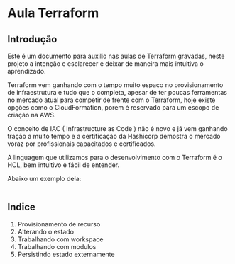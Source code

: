 # Aula Terraform

## Introdução

Este é um documento para auxilio nas aulas de Terraform gravadas, neste projeto a intenção e esclarecer e deixar de maneira mais intuitiva o aprendizado.

Terraform vem ganhando com o tempo muito espaço no provisionamento de infraestrutura e tudo que o completa, apesar de ter poucas ferramentas no mercado atual para competir de frente com o Terraform, hoje existe opções como o CloudFormation, porem é reservado para um escopo de criação na AWS.

O conceito de IAC ( Infrastructure as Code ) não é novo e já vem ganhando tração a muito tempo e a certificação da Hashicorp demostra o mercado voraz por profissionais capacitados e certificados.

A linguagem que utilizamos para o desenvolvimento com o Terraform é o HCL, bem intuitivo e fácil de entender.

Abaixo um exemplo dela: 

```md

```

## Indice

1. Provisionamento de recurso
2. Alterando o estado
3. Trabalhando com workspace
4. Trabalhando com modulos
5. Persistindo estado externamente